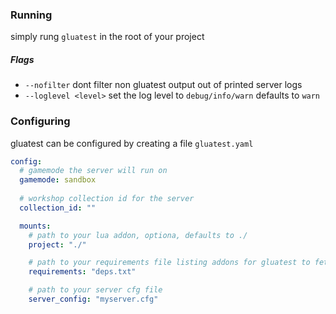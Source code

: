 ### Running
simply rung `gluatest` in the root of your project

##### Flags
- `--nofilter` dont filter non gluatest output out of printed server logs
- `--loglevel <level>`  set the log level to `debug/info/warn` defaults to `warn`

### Configuring
gluatest can be configured by creating a file 
`gluatest.yaml`

```yaml
config:
  # gamemode the server will run on
  gamemode: sandbox
  
  # workshop collection id for the server
  collection_id: ""

  mounts:
    # path to your lua addon, optiona, defaults to ./
    project: "./"

    # path to your requirements file listing addons for gluatest to fetch
    requirements: "deps.txt"

    # path to your server cfg file
    server_config: "myserver.cfg"
```

  
